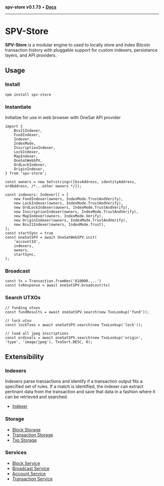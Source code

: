**spv-store v0.1.73** • [**Docs**](globals.md)

***

# SPV-Store

**SPV-Store** is a modular engine to used to locally store and index Bitcoin transaction history with pluggable support for custom indexers, persistance layers, and API providers.

## Usage

### Install
`npm install spv-store`

### Instantiate
Initialize for use in web browser with OneSat API provider
```
import {
    Bsv21Indexer,
    FundIndexer,
    Indexer,
    IndexMode,
    InscriptionIndexer,
    LockIndexer,
    MapIndexer,
    OneSatWebSPV,
    OrdLockIndexer,
    OriginIndexer,
} from 'spv-store';

const owners = new Set<string>([bsvAddress, identityAddress, ordAddress, /*...other owners */]);

const indexers: Indexer[] = [
    new FundIndexer(owners, IndexMode.TrustAndVerify),
    new LockIndexer(owners, IndexMode.TrustAndVerify),
    new OrdLockIndexer(owners, IndexMode.TrustAndVerify),
    new InscriptionIndexer(owners, IndexMode.TrustAndVerify),
    new MapIndexer(owners, IndexMode.Verify),
    new OriginIndexer(owners, IndexMode.TrustAndVerify),
    new Bsv21Indexer(owners, IndexMode.Trust),
];
const startSync = true
const oneSatSPV = await OneSatWebSPV.init(
    'accountId',
    indexers,
    owners,
    startSync,
);
```

### Broadcast
```
const tx = Transaction.fromHex('010000....')
const txResponse = await oneSatSPV.broadcast(tx)
```

### Search UTXOs
```
// funding utxos
const fundResults = await oneSatSPV.search(new TxoLookup('fund'));

// lock utxo
const lockTxos = await oneSatSPV.search(new TxoLookup('lock'));

// load all jpeg inscriptions
const ordinals = await oneSatSPV.search(new TxoLookup('origin', 'type', 'image/jpeg'), TxoSort.DESC, 0);

```

## Extensibility
### Indexers
Indexers parse transactions and identify if a transaction output fits a specified set of rules. If a match is identified, the indexer can extract pertinant data from the transaction and save that data in a fashion where it can be retrieved and searched.
- [Indexer](./src/indexers/indexer.ts)

### Storage
- [Block Storage](_media/block-storage.ts)
- [Transaction Storage](_media/txn-storage.ts)
- [Txo Storage](_media/txo-storage.ts)

### Services
- [Block Service](_media/block-service.ts)
- [Broadcast Service](_media/broadcast-service.ts)
- [Account Service](_media/account-service.ts)
- [Transaction Service](_media/txn-service.ts)
